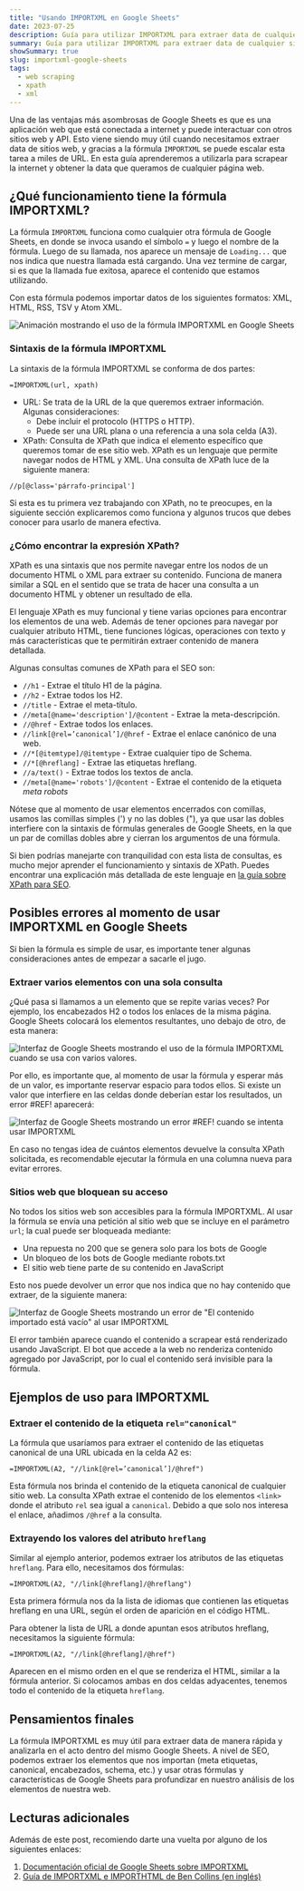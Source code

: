 ```yaml
---
title: "Usando IMPORTXML en Google Sheets"
date: 2023-07-25
description: Guía para utilizar IMPORTXML para extraer data de cualquier sitio web.
summary: Guía para utilizar IMPORTXML para extraer data de cualquier sitio web.
showSummary: true
slug: importxml-google-sheets
tags:
  - web scraping
  - xpath
  - xml
---
```

Una de las ventajas más asombrosas de Google Sheets es que es una aplicación web que está conectada a internet y puede interactuar con otros sitios web y API. Esto viene siendo muy útil cuando necesitamos extraer data de sitios web, y gracias a la fórmula `IMPORTXML` se puede escalar esta tarea a miles de URL. En esta guía aprenderemos a utilizarla para scrapear la internet y obtener la data que queramos de cualquier página web.

## ¿Qué funcionamiento tiene la fórmula IMPORTXML?

La fórmula `IMPORTXML` funciona como cualquier otra fórmula de Google Sheets, en donde se invoca usando el símbolo `=` y luego el nombre de la fórmula. Luego de su llamada, nos aparece un mensaje de `Loading...` que nos indica que nuestra llamada está cargando. Una vez termine de cargar, si es que la llamada fue exitosa, aparece el contenido que estamos utilizando.

Con esta fórmula podemos importar datos de los siguientes formatos: XML, HTML, RSS, TSV y Atom XML.

![Animación mostrando el uso de la fórmula IMPORTXML en Google Sheets](/img/google-sheets-importxml-funcionamiento.gif "Ejemplo de uso de IMPORTXML en Google Sheets")

### Sintaxis de la fórmula IMPORTXML

La sintaxis de la fórmula IMPORTXML se conforma de dos partes:

```vbnet
=IMPORTXML(url, xpath)
```

* URL: Se trata de la URL de la que queremos extraer información. Algunas consideraciones:
  * Debe incluir el protocolo (HTTPS o HTTP).
  * Puede ser una URL plana o una referencia a una sola celda (A3).
* XPath: Consulta de XPath que indica el elemento específico que queremos tomar de ese sitio web. XPath es un lenguaje que permite navegar nodos de HTML y XML. Una consulta de XPath luce de la siguiente manera:

```xquery
//p[@class='párrafo-principal']
```

Si esta es tu primera vez trabajando con XPath, no te preocupes, en la siguiente sección explicaremos como funciona y algunos trucos que debes conocer para usarlo de manera efectiva.

### ¿Cómo encontrar la expresión XPath?

XPath es una sintaxis que nos permite navegar entre los nodos de un documento HTML o XML para extraer su contenido. Funciona de manera similar a SQL en el sentido que se trata de hacer una consulta a un documento HTML y obtener un resultado de ella.

El lenguaje XPath es muy funcional y tiene varias opciones para encontrar los elementos de una web. Además de tener opciones para navegar por cualquier atributo HTML, tiene funciones lógicas, operaciones con texto y más características que te permitirán extraer contenido de manera detallada.

Algunas consultas comunes de XPath para el SEO son:

* `//h1` - Extrae el título H1 de la página.
* `//h2` - Extrae todos los H2.
* `//title` - Extrae el meta-título.
* `//meta[@name='description']/@content` - Extrae la meta-descripción.
* `//@href` - Extrae todos los enlaces.
* `//link[@rel=’canonical’]/@href` - Extrae el enlace canónico de una web.
* `//*[@itemtype]/@itemtype` - Extrae cualquier tipo de Schema.
* `//*[@hreflang]` - Extrae las etiquetas hreflang.
* `//a/text()` - Extrae todos los textos de ancla.
* `//meta[@name='robots']/@content` - Extrae el contenido de la etiqueta *meta robots*

Nótese que al momento de usar elementos encerrados con comillas, usamos las comillas simples (') y no las dobles ("), ya que usar las dobles interfiere con la sintaxis de fórmulas generales de Google Sheets, en la que un par de comillas dobles abre y cierran los argumentos de una fórmula.

Si bien podrías manejarte con tranquilidad con esta lista de consultas, es mucho mejor aprender el funcionamiento y sintaxis de XPath. Puedes encontrar una explicación más detallada de este lenguaje en [la guía sobre XPath para SEO](/blog/xpath-seo/).

## Posibles errores al momento de usar IMPORTXML en Google Sheets

Si bien la fórmula es simple de usar, es importante tener algunas consideraciones antes de empezar a sacarle el jugo.

### Extraer varios elementos con una sola consulta

¿Qué pasa si llamamos a un elemento que se repite varias veces? Por ejemplo, los encabezados H2 o todos los enlaces de la misma página. Google Sheets colocará los elementos resultantes, uno debajo de otro, de esta manera:

![Interfaz de Google Sheets mostrando el uso de la fórmula IMPORTXML cuando se usa con varios valores.](/img/importxml-google-sheets-varios-valores.png "Varios valores provenientes de una función IMPORTXML")

Por ello, es importante que, al momento de usar la fórmula y esperar más de un valor, es importante reservar espacio para todos ellos. Si existe un valor que interfiere en las celdas donde deberían estar los resultados, un error #REF! aparecerá:

![Interfaz de Google Sheets mostrando un error #REF! cuando se intenta usar IMPORTXML](/img/importxml-google-sheets-varios-valores-error.png "Error #REF! que aparece cuando una celda interfiere con una llamada a la función XPath con varios valores.")

En caso no tengas idea de cuántos elementos devuelve la consulta XPath solicitada, es recomendable ejecutar la fórmula en una columna nueva para evitar errores.

### Sitios web que bloquean su acceso

No todos los sitios web son accesibles para la fórmula IMPORTXML. Al usar la fórmula se envía una petición al sitio web que se incluye en el parámetro `url`; la cual puede ser bloqueada mediante:

* Una repuesta no 200 que se genera solo para los bots de Google
* Un bloqueo de los bots de Google mediante robots.txt
* El sitio web tiene parte de su contenido en JavaScript

Esto nos puede devolver un error que nos indica que no hay contenido que extraer, de la siguiente manera:

![Interfaz de Google Sheets mostrando un error de "El contenido importado está vacío" al usar IMPORTXML](/img/imporxml-error-sitio-bloqueado.png "Este error aparece cuando un sitio web bloquea a los robots de Google o el contenido está renderizado en JS")

El error también aparece cuando el contenido a scrapear está renderizado usando JavaScript. El bot que accede a la web no renderiza contenido agregado por JavaScript, por lo cual el contenido será invisible para la fórmula.

## Ejemplos de uso para IMPORTXML

### Extraer el contenido de la etiqueta `rel="canonical"`

La fórmula que usaríamos para extraer el contenido de las etiquetas canonical de una URL ubicada en la celda A2 es:

```vbnet
=IMPORTXML(A2, "//link[@rel=’canonical’]/@href")
```

Esta fórmula nos brinda el contenido de la etiqueta canonical de cualquier sitio web. La consulta XPath extrae el contenido de los elementos `<link>` donde el atributo `rel` sea igual a `canonical`. Debido a que solo nos interesa el enlace, añadimos `/@href` a la consulta.

### Extrayendo los valores del atributo `hreflang`

Similar al ejemplo anterior, podemos extraer los atributos de las etiquetas `hreflang`. Para ello, necesitamos dos fórmulas:

```vbnet
=IMPORTXML(A2, "//link[@hreflang]/@hreflang")
```

Esta primera fórmula nos da la lista de idiomas que contienen las etiquetas hreflang en una URL, según el orden de aparición en el código HTML.

Para obtener la lista de URL a donde apuntan esos atributos hreflang, necesitamos la siguiente fórmula:

```vbnet
=IMPORTXML(A2, "//link[@hreflang]/@href")
```

Aparecen en el mismo orden en el que se renderiza el HTML, similar a la fórmula anterior. Si colocamos ambas en dos celdas adyacentes, tenemos todo el contenido de la etiqueta `hreflang`.

## Pensamientos finales

La fórmula IMPORTXML es muy útil para extraer data de manera rápida y analizarla en el acto dentro del mismo Google Sheets. A nivel de SEO, podemos extraer los elementos que nos importan (meta etiquetas, canonical, encabezados, schema, etc.) y usar otras fórmulas y características de Google Sheets para profundizar en nuestro análisis de los elementos de nuestra web.

## Lecturas adicionales

Además de este post, recomiendo darte una vuelta por alguno de los siguientes enlaces:

1. [Documentación oficial de Google Sheets sobre IMPORTXML](https://support.google.com/docs/answer/3093342?hl=es-419)
2. [Guía de IMPORTXML e IMPORTHTML de Ben Collins (en inglés)](https://www.benlcollins.com/spreadsheets/google-sheet-web-scraper/)
